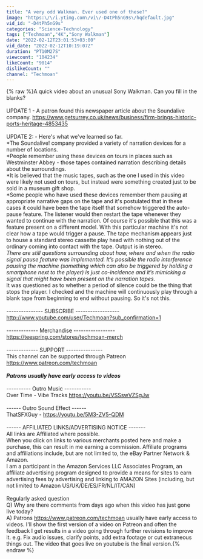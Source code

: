 ```yaml
---
title: "A very odd Walkman. Ever used one of these?"
image: "https:\/\/i.ytimg.com\/vi\/-D4tPh5nG9s\/hqdefault.jpg"
vid_id: "-D4tPh5nG9s"
categories: "Science-Technology"
tags: ["Techmoan","4K","Sony Walkman"]
date: "2022-02-12T23:01:53+03:00"
vid_date: "2022-02-12T10:19:07Z"
duration: "PT10M27S"
viewcount: "104234"
likeCount: "9014"
dislikeCount: ""
channel: "Techmoan"
---
```

{% raw %}A quick video about an unusual Sony Walkman. Can you fill in the blanks?<br /><br />UPDATE 1 - A patron found this newspaper article about the Soundalive company. <a rel="nofollow" target="blank" href="https://www.getsurrey.co.uk/news/business/firm-brings-historic-ports-heritage-4853435">https://www.getsurrey.co.uk/news/business/firm-brings-historic-ports-heritage-4853435</a><br /><br />UPDATE 2: - Here's what we've learned so far. <br />*The Soundalive! company provided a variety of narration devices for a number of locations.<br />*People remember using these devices on tours in places such as Westminster Abbey - those tapes contained narration describing details about the surroundings. <br />*It is believed that the music tapes, such as the one I used in this video were likely not used on tours, but instead were something created just to be sold in a museum gift shop. <br />*Some people who have used these devices remember them pausing at appropriate narrative gaps on the tape and it's postulated that in these cases it could have been the tape itself that somehow triggered the auto-pause feature. The listener would then restart the tape whenever they wanted to continue with the narration.  Of course it's possible that this was a feature present on a different model. With this particular machine it's not clear how a tape would trigger a pause. The tape mechanism appears just to house a standard stereo cassette play head with nothing out of the ordinary coming into contact with the tape. Output is in stereo. <br />*There are still questions surrounding about how, where and when the radio signal pause feature was implemented. It’s possible the radio interference pausing the machine  (something which can also be triggered by holding a smartphone next to the player) is just co-incidence and it’s mimicking a signal that might have been present on the narration tapes. <br />* It was questioned as to whether a period of silence could be the thing that stops the player. I checked and the machine will continuously play through a blank tape from beginning to end without pausing. So it's not this. <br /><br />--------------- SUBSCRIBE ------------------<br /><a rel="nofollow" target="blank" href="http://www.youtube.com/user/Techmoan?sub_confirmation=1">http://www.youtube.com/user/Techmoan?sub_confirmation=1</a><br /><br />------------- Merchandise -----------------<br /><a rel="nofollow" target="blank" href="https://teespring.com/stores/techmoan-merch">https://teespring.com/stores/techmoan-merch</a><br /><br />------------- SUPPORT ---------------<br />This channel can be supported through Patreon <br /><a rel="nofollow" target="blank" href="https://www.patreon.com/techmoan">https://www.patreon.com/techmoan</a><br />  <br />*******Patrons usually have early access to videos*******<br /><br />---------- Outro Music -----------<br />Over Time - Vibe Tracks <a rel="nofollow" target="blank" href="https://youtu.be/VSSswVZSgJw">https://youtu.be/VSSswVZSgJw</a><br /><br />------ Outro Sound Effect ------<br />ThatSFXGuy - <a rel="nofollow" target="blank" href="https://youtu.be/5M3-ZV5-QDM">https://youtu.be/5M3-ZV5-QDM</a><br /><br />------ AFFILIATED LINKS/ADVERTISING NOTICE -------<br />All links are Affiliated where possible.<br />When you click on links to various merchants posted here and make a purchase, this can result in me earning a commission. Affiliate programs and affiliations include, but are not limited to, the eBay Partner Network &amp; Amazon. <br />I am a participant in the Amazon Services LLC Associates Program, an affiliate advertising program designed to provide a means for sites to earn advertising fees by advertising and linking to AMAZON Sites (including, but not limited to Amazon US/UK/DE/ES/FR/NL/IT/CAN)<br /><br />Regularly asked question <br />Q) Why are there comments from days ago when this video has just gone live today?<br />A) Patrons <a rel="nofollow" target="blank" href="https://www.patreon.com/techmoan">https://www.patreon.com/techmoan</a> usually have early access to videos. I'll show the first version of a video on Patreon and often the feedback I get results in a video going through further revisions to improve it.  e.g. Fix audio issues, clarify points, add extra footage or cut extraneous things out. The video that goes live on youtube is the final version.{% endraw %}
